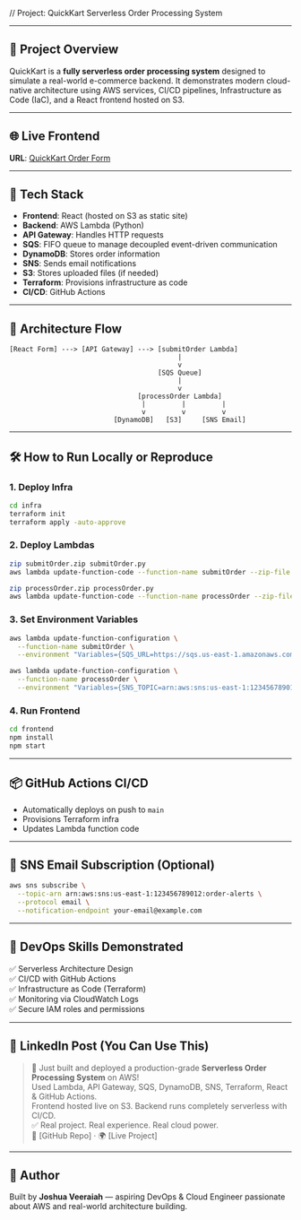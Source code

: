 // Project: QuickKart Serverless Order Processing System

---

## 🧾 Project Overview

QuickKart is a **fully serverless order processing system** designed to simulate a real-world e-commerce backend. It demonstrates modern cloud-native architecture using AWS services, CI/CD pipelines, Infrastructure as Code (IaC), and a React frontend hosted on S3.

---

## 🌐 Live Frontend

**URL**: [QuickKart Order Form](http://quickkart-frontend-joshua.s3-website-us-east-1.amazonaws.com)

---

## 🧰 Tech Stack

- **Frontend**: React (hosted on S3 as static site)
- **Backend**: AWS Lambda (Python)
- **API Gateway**: Handles HTTP requests
- **SQS**: FIFO queue to manage decoupled event-driven communication
- **DynamoDB**: Stores order information
- **SNS**: Sends email notifications
- **S3**: Stores uploaded files (if needed)
- **Terraform**: Provisions infrastructure as code
- **CI/CD**: GitHub Actions

---

## 🔁 Architecture Flow

```
[React Form] ---> [API Gateway] ---> [submitOrder Lambda]
                                          |
                                          v
                                     [SQS Queue]
                                          |
                                          v
                                [processOrder Lambda]
                                 |         |         |
                                 v         v         v
                          [DynamoDB]   [S3]     [SNS Email]
```

---

## 🛠 How to Run Locally or Reproduce

### 1. Deploy Infra
```bash
cd infra
terraform init
terraform apply -auto-approve
```

### 2. Deploy Lambdas
```bash
zip submitOrder.zip submitOrder.py
aws lambda update-function-code --function-name submitOrder --zip-file fileb://submitOrder.zip

zip processOrder.zip processOrder.py
aws lambda update-function-code --function-name processOrder --zip-file fileb://processOrder.zip
```

### 3. Set Environment Variables
```bash
aws lambda update-function-configuration \
  --function-name submitOrder \
  --environment "Variables={SQS_URL=https://sqs.us-east-1.amazonaws.com/123456789012/order-queue.fifo}"

aws lambda update-function-configuration \
  --function-name processOrder \
  --environment "Variables={SNS_TOPIC=arn:aws:sns:us-east-1:123456789012:order-alerts}"
```

### 4. Run Frontend
```bash
cd frontend
npm install
npm start
```

---

## 📦 GitHub Actions CI/CD

- Automatically deploys on push to `main`
- Provisions Terraform infra
- Updates Lambda function code

---

## 📧 SNS Email Subscription (Optional)
```bash
aws sns subscribe \
  --topic-arn arn:aws:sns:us-east-1:123456789012:order-alerts \
  --protocol email \
  --notification-endpoint your-email@example.com
```

---

## 🧪 DevOps Skills Demonstrated

✅ Serverless Architecture Design  
✅ CI/CD with GitHub Actions  
✅ Infrastructure as Code (Terraform)  
✅ Monitoring via CloudWatch Logs  
✅ Secure IAM roles and permissions

---

## 📣 LinkedIn Post (You Can Use This)

> 🚀 Just built and deployed a production-grade **Serverless Order Processing System** on AWS!  
> Used Lambda, API Gateway, SQS, DynamoDB, SNS, Terraform, React & GitHub Actions.  
> Frontend hosted live on S3. Backend runs completely serverless with CI/CD.  
> ✅ Real project. Real experience. Real cloud power.  
> 🔗 [GitHub Repo] · 🌍 [Live Project]

---

## 🙌 Author
Built by **Joshua Veeraiah** — aspiring DevOps & Cloud Engineer passionate about AWS and real-world architecture building.
